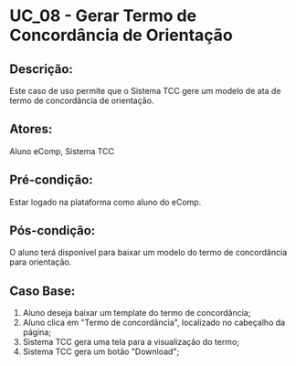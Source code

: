 # UC_08 - Gerar Termo de Concordância de Orientação

## Descrição:
Este caso de uso permite que o Sistema TCC gere um modelo de ata de termo de concordância de orientação.
## Atores:
Aluno eComp, Sistema TCC
## Pré-condição:
Estar logado na plataforma como aluno do eComp.
## Pós-condição:
O aluno terá disponível para baixar um modelo do termo de concordância para orientação.
## Caso Base:
1. Aluno deseja baixar um template do termo de concordância;
1. Aluno clica em "Termo de concordância", localizado no cabeçalho da página;
1. Sistema TCC gera uma tela para a visualização do termo;
1. Sistema TCC gera um botão "Download";
